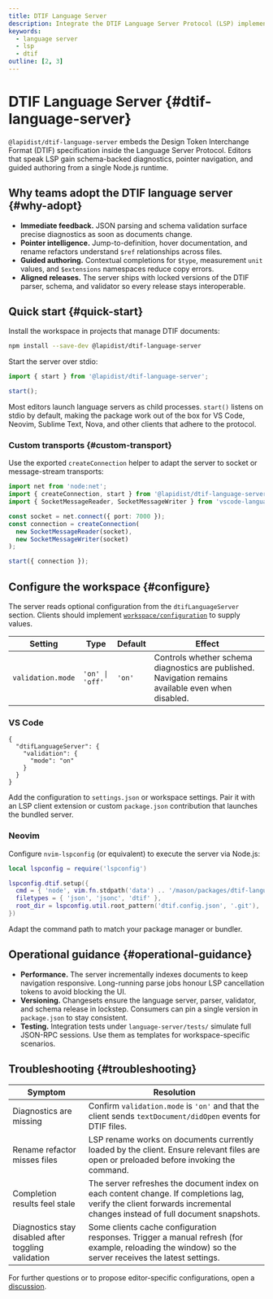 ```yaml
---
title: DTIF Language Server
description: Integrate the DTIF Language Server Protocol (LSP) implementation into editors and automation.
keywords:
  - language server
  - lsp
  - dtif
outline: [2, 3]
---
```


# DTIF Language Server {#dtif-language-server}

`@lapidist/dtif-language-server` embeds the Design Token Interchange Format (DTIF) specification inside the Language Server Protocol. Editors that speak LSP gain schema-backed diagnostics, pointer navigation, and guided authoring from a single Node.js runtime.

## Why teams adopt the DTIF language server {#why-adopt}

- **Immediate feedback.** JSON parsing and schema validation surface precise diagnostics as soon as documents change.
- **Pointer intelligence.** Jump-to-definition, hover documentation, and rename refactors understand `$ref` relationships across files.
- **Guided authoring.** Contextual completions for `$type`, measurement `unit` values, and `$extensions` namespaces reduce copy errors.
- **Aligned releases.** The server ships with locked versions of the DTIF parser, schema, and validator so every release stays interoperable.

## Quick start {#quick-start}

Install the workspace in projects that manage DTIF documents:

```bash
npm install --save-dev @lapidist/dtif-language-server
```

Start the server over stdio:

```ts
import { start } from '@lapidist/dtif-language-server';

start();
```

Most editors launch language servers as child processes. `start()` listens on stdio by default, making the package work out of the box for VS Code, Neovim, Sublime Text, Nova, and other clients that adhere to the protocol.

### Custom transports {#custom-transport}

Use the exported `createConnection` helper to adapt the server to socket or message-stream transports:

```ts
import net from 'node:net';
import { createConnection, start } from '@lapidist/dtif-language-server';
import { SocketMessageReader, SocketMessageWriter } from 'vscode-languageserver/node';

const socket = net.connect({ port: 7000 });
const connection = createConnection(
  new SocketMessageReader(socket),
  new SocketMessageWriter(socket)
);

start({ connection });
```

## Configure the workspace {#configure}

The server reads optional configuration from the `dtifLanguageServer` section. Clients should implement [`workspace/configuration`](https://microsoft.github.io/language-server-protocol/specifications/specification-current/#workspace_configuration) to supply values.

| Setting           | Type            | Default | Effect                                                                                              |
| ----------------- | --------------- | ------- | --------------------------------------------------------------------------------------------------- |
| `validation.mode` | `'on' \| 'off'` | `'on'`  | Controls whether schema diagnostics are published. Navigation remains available even when disabled. |

### VS Code

```jsonc
{
  "dtifLanguageServer": {
    "validation": {
      "mode": "on"
    }
  }
}
```

Add the configuration to `settings.json` or workspace settings. Pair it with an LSP client extension or custom `package.json` contribution that launches the bundled server.

### Neovim

Configure `nvim-lspconfig` (or equivalent) to execute the server via Node.js:

```lua
local lspconfig = require('lspconfig')

lspconfig.dtif.setup({
  cmd = { 'node', vim.fn.stdpath('data') .. '/mason/packages/dtif-language-server/node_modules/@lapidist/dtif-language-server/dist/server.js' },
  filetypes = { 'json', 'jsonc', 'dtif' },
  root_dir = lspconfig.util.root_pattern('dtif.config.json', '.git'),
})
```

Adapt the command path to match your package manager or bundler.

## Operational guidance {#operational-guidance}

- **Performance.** The server incrementally indexes documents to keep navigation responsive. Long-running parse jobs honour LSP cancellation tokens to avoid blocking the UI.
- **Versioning.** Changesets ensure the language server, parser, validator, and schema release in lockstep. Consumers can pin a single version in `package.json` to stay consistent.
- **Testing.** Integration tests under `language-server/tests/` simulate full JSON-RPC sessions. Use them as templates for workspace-specific scenarios.

## Troubleshooting {#troubleshooting}

| Symptom                                             | Resolution                                                                                                                                                             |
| --------------------------------------------------- | ---------------------------------------------------------------------------------------------------------------------------------------------------------------------- |
| Diagnostics are missing                             | Confirm `validation.mode` is `'on'` and that the client sends `textDocument/didOpen` events for DTIF files.                                                            |
| Rename refactor misses files                        | LSP rename works on documents currently loaded by the client. Ensure relevant files are open or preloaded before invoking the command.                                 |
| Completion results feel stale                       | The server refreshes the document index on each content change. If completions lag, verify the client forwards incremental changes instead of full document snapshots. |
| Diagnostics stay disabled after toggling validation | Some clients cache configuration responses. Trigger a manual refresh (for example, reloading the window) so the server receives the latest settings.                   |

For further questions or to propose editor-specific configurations, open a [discussion](https://github.com/bylapidist/dtif/discussions).
